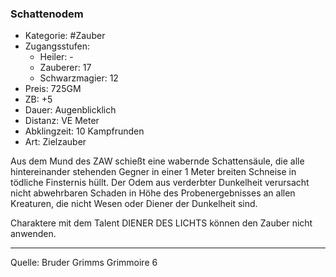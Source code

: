 ### Schattenodem

- Kategorie: #Zauber
- Zugangsstufen:
  - Heiler: -
  - Zauberer: 17
  - Schwarzmagier: 12
- Preis: 725GM
- ZB: +5
- Dauer: Augenblicklich
- Distanz: VE Meter
- Abklingzeit: 10 Kampfrunden
- Art: Zielzauber

Aus dem Mund des ZAW schießt eine wabernde Schattensäule, die alle hintereinander stehenden Gegner in einer 1 Meter breiten Schneise in tödliche Finsternis hüllt. Der Odem aus verderbter Dunkelheit verursacht nicht abwehrbaren Schaden in Höhe des Probenergebnisses an allen Kreaturen, die nicht Wesen oder Diener der Dunkelheit sind.

Charaktere mit dem Talent DIENER DES LICHTS können den Zauber nicht anwenden.

---

Quelle: Bruder Grimms Grimmoire 6
